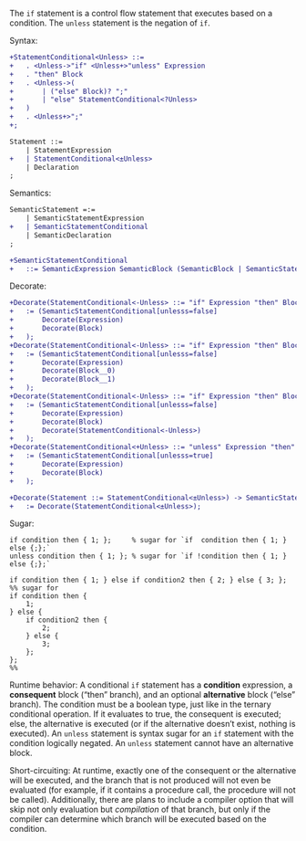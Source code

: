 The `if` statement is a control flow statement that executes based on a condition. The `unless` statement is the negation of `if`.

Syntax:
```diff
+StatementConditional<Unless> ::=
+	. <Unless->"if" <Unless+>"unless" Expression
+	. "then" Block
+	. <Unless->(
+		| ("else" Block)? ";"
+		| "else" StatementConditional<?Unless>
+	)
+	. <Unless+>";"
+;

Statement ::=
	| StatementExpression
+	| StatementConditional<±Unless>
	| Declaration
;
```

Semantics:
```diff
SemanticStatement =:=
	| SemanticStatementExpression
+	| SemanticStatementConditional
	| SemanticDeclaration
;

+SemanticStatementConditional
+	::= SemanticExpression SemanticBlock (SemanticBlock | SemanticStatementConditional)?;
```

Decorate:
```diff
+Decorate(StatementConditional<-Unless> ::= "if" Expression "then" Block ";") -> SemanticStatementConditional
+	:= (SemanticStatementConditional[unlesss=false]
+		Decorate(Expression)
+		Decorate(Block)
+	);
+Decorate(StatementConditional<-Unless> ::= "if" Expression "then" Block__0 "else" Block__1 ";") -> SemanticStatementConditional
+	:= (SemanticStatementConditional[unlesss=false]
+		Decorate(Expression)
+		Decorate(Block__0)
+		Decorate(Block__1)
+	);
+Decorate(StatementConditional<-Unless> ::= "if" Expression "then" Block "else" StatementConditional<-Unless>) -> SemanticStatementConditional
+	:= (SemanticStatementConditional[unlesss=false]
+		Decorate(Expression)
+		Decorate(Block)
+		Decorate(StatementConditional<-Unless>)
+	);
+Decorate(StatementConditional<+Unless> ::= "unless" Expression "then" Block ";") -> SemanticStatementConditional
+	:= (SemanticStatementConditional[unlesss=true]
+		Decorate(Expression)
+		Decorate(Block)
+	);

+Decorate(Statement ::= StatementConditional<±Unless>) -> SemanticStatementConditional
+	:= Decorate(StatementConditional<±Unless>);
```

Sugar:
```cp
if condition then { 1; };     % sugar for `if  condition then { 1; } else {;};`
unless condition then { 1; }; % sugar for `if !condition then { 1; } else {;};`

if condition then { 1; } else if condition2 then { 2; } else { 3; }; %% sugar for
if condition then {
	1;
} else {
	if condition2 then {
		2;
	} else {
		3;
	};
};
%%
```

Runtime behavior: A conditional `if` statement has a **condition** expression, a **consequent** block (“then” branch), and an optional **alternative** block (“else” branch). The condition must be a boolean type, just like in the ternary conditional operation. If it evaluates to true, the consequent is executed; else, the alternative is executed (or if the alternative doesn’t exist, nothing is executed). An `unless` statement is syntax sugar for an `if` statement with the condition logically negated. An `unless` statement cannot have an alternative block.

Short-circuiting: At runtime, exactly one of the consequent or the alternative will be executed, and the branch that is not produced will not even be evaluated (for example, if it contains a procedure call, the procedure will not be called). Additionally, there are plans to include a compiler option that will skip not only evaluation but *compilation* of that branch, but only if the compiler can determine which branch will be executed based on the condition.

